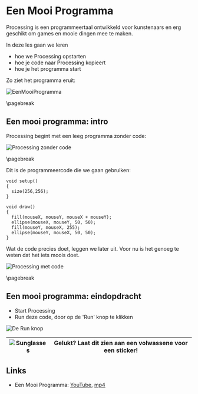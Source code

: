 # Een Mooi Programma

Processing is een programmeertaal ontwikkeld voor kunstenaars
en erg geschikt om games en mooie dingen mee te maken.

In deze les gaan we leren 

 * hoe we Processing opstarten
 * hoe je code naar Processing kopieert
 * hoe je het programma start

Zo ziet het programma eruit:

![EenMooiProgramma](EenMooiProgramma.png)

\pagebreak

## Een mooi programma: intro

Processing begint met een leeg programma zonder code:

![Processing zonder code](Processing.png)

\pagebreak

Dit is de programmeercode die we gaan gebruiken:

```processing
void setup()
{
  size(256,256);  
}

void draw() 
{
  fill(mouseX, mouseY, mouseX + mouseY);
  ellipse(mouseX, mouseY, 50, 50);  
  fill(mouseY, mouseX, 255);
  ellipse(mouseY, mouseX, 50, 50);  
}
```

Wat de code precies doet, leggen we later uit.
Voor nu is het genoeg te weten dat het iets moois doet. 

![Processing met code](ProcessingMetCode.png)

\pagebreak

## Een mooi programma: eindopdracht

 * Start Processing
 * Run deze code, door op de 'Run' knop te klikken

![De Run knop](ProcessingRun.png)

![Sunglasses](EmojiSunglasses.png) | Gelukt? Laat dit zien aan een volwassene voor een sticker!
:-------------:|:----------------------------------------: 

## Links

 * Een Mooi Programma: [YouTube](https://www.youtube.com/watch?v=TW6fIxI-Pl4), [mp4](http://www.richelbilderbeek.nl/een_mooi_programma.mp4)
